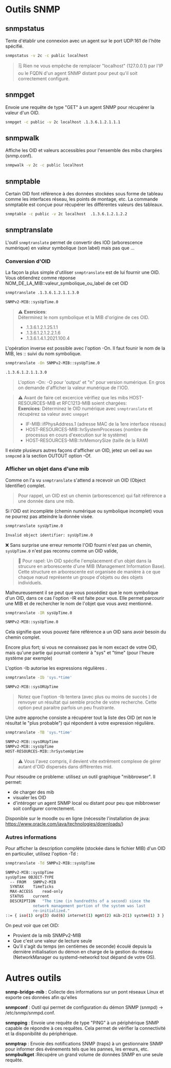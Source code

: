 # Outils SNMP
## snmpstatus
Tente d'établir une connexion avec un agent sur le port UDP:161 de l'hôte spécifié.
``` bash  
snmpstatus -v 2c -c public localhost
```
> 🗒️ Rien ne vous empêche de remplacer "localhost" (127.0.0.1) par l'IP ou le FQDN d'un agent SNMP distant pour peut qu'il soit correctement configuré.

## snmpget
Envoie une requête de type "GET" à un agent SNMP pour récupérer la valeur d'un OID.
``` bash  
snmpget -c public -v 2c localhost .1.3.6.1.2.1.1.1
```

## snmpwalk
Affiche les OID et valeurs accessibles pour l'ensemble des mibs chargées (snmp.conf).
``` bash
snmpwalk -v 2c -c public localhost
```
 ## snmptable
 Certain OID font référence à des données stockées sous forme de tableau comme les interfaces réseau, les points de montage, etc. La commande snmptable est conçue pour récupérer les différentes valeurs des tableaux.
``` bash  
snmptable -c public -v 2c localhost  .1.3.6.1.2.1.2.2
```
## snmptranslate
L'outil `snmptranslate` permet de convertir des IOD (arborescence numérique) en valeur symbolique (son label) mais pas que ...
### Conversion d'OID
La façon la plus simple d'utiliser `snmptranslate` est de lui fournir une OID. Vous obtiendrez comme réponse NOM_DE_LA_MIB::valeur_symbolique_ou_label de cet OID

``` bash  
snmptranslate .1.3.6.1.2.1.1.3.0

SNMPv2-MIB::sysUpTime.0
```
> :warning: **Exercices**:  
> Déterminez le nom symbolique et la MIB d'origine de ces OID.
> - .1.3.6.1.2.1.25.1.1  
> - .1.3.6.1.2.1.2.2.1.6  
> - .1.3.6.1.4.1.2021.100.4

L'opération inverse est possible avec l'option -On. Il faut founir le nom de la MIB, les :: suivi du nom symbolique.
``` bash
snmptranslate -On SNMPv2-MIB::sysUpTime.0

.1.3.6.1.2.1.1.3.0
```
> L'option -On: -O pour 'output' et "n" pour version numérique. En gros on demande d'afficher la valeur munérique de l'IOD.

> :warning: Avant de faire cet excercice vérifiez que les mibs HOST-RESOURCES-MIB et RFC1213-MIB soient chargées:  
> **Exercices**: Déterminez le OID numérique avec `snmptranslate` et récupérez sa valeur avec `snmpget`
> - IF-MIB::ifPhysAddress.1 (adresse MAC de la 1ere interface réseau)
> - HOST-RESOURCES-MIB::hrSystemProcesses  (nombre de processus en cours d'execution sur le système)
> - HOST-RESOURCES-MIB::hrMemorySize (taille de la RAM)

Il existe plusieurs autres façons d'afficher un OID, jetez un oeil au `man snmpcmd` à la section OUTOUT option -Of.

### Afficher un objet dans d'une mib
Comme on l'a vu `snmptranslate` s'attend a recevoir un OID (Object Identifier) complet.
> Pour rappel, un OID est un chemin (arborescence) qui fait référence a une donnée dans une mib.

Si l'OID est incomplète (chemin numérique ou symbolique incomplet) vous ne pourrez pas atteindre la donnée visée.

``` bash
snmptranslate sysUpTime.0

Invalid object identifier: sysUpTime.0
```
:x: Sans surprise  une erreur remonte l'OID fourni n'est pas un chemin, `sysUpTime.0` n'est pas reconnu comme un OID valide,

> :memo: Pour rapel: Un OID spécifie l'emplacement d'un objet dans la strucure en arborescente d'une MIB (Management Information Base). Cette structure en arborescente est organisée de manière à ce que chaque nœud représente un groupe d'objets ou des objets individuels.

Malheureusement il se peut que vous possédiez que le nom symbolique d'un OID, dans ce cas l'option -IR est faite pour vous.
Elle permet parcourir une MIB et de rechercher le nom de l'objet que vous avez mentionné.

``` bash
snmptranslate -IR sysUpTime.0

SNMPv2-MIB::sysUpTime.0
```
Cela signifie que vous pouvez faire référence a un OID sans avoir besoin du chemin complet.

Encore plus fort; si vous ne connaissez pas le nom excact de votre OID, mais qu'une partie qui pourrait contenir à "sys" et "time" (pour l'heure système par exemple)

L'option -Ib autorise les expressions régulières .
``` bash
snmptranslate -Ib 'sys.*time'

SNMPv2-MIB::sysORUpTime
```
> Notez que l'option -Ib tentera (avec plus ou moins de succès ) de renvoyer un résultat qui semble proche de votre recherche. Cette option peut paraitre parfois un peu frustrante.

Une autre approche consiste a récupérer tout la liste des OID (et non le résultat le "plus probable") qui répondent à votre expression régulière.

``` bash
snmptranslate -TB 'sys.*time'

SNMPv2-MIB::sysORUpTime
SNMPv2-MIB::sysUpTime
HOST-RESOURCES-MIB::hrSystemUptime
```
> :warning: Vous l'avez compris, il devient vite extrêment complexe de gérer autant d'OID dispersés dans différentes mid.

Pour résoudre ce probleme: utilisez un outil graphique  "mibbrowser". Il permet:
 - de charger des mib
 - visualer les OID
 - d'intéroger un agent SNMP local ou distant pour peu que mibbrowser soit configurer correctement.
   
Disponible sur le moodle ou en ligne (nécessite l'installation de java: https://www.oracle.com/java/technologies/downloads/)

### Autres informations
Pour afficher la description complète (stockée dans le fichier MIB) d'un OID en particulier, utilisez l'option -Td :
``` bash
snmptranslate -Td SNMPv2-MIB::sysUpTime

SNMPv2-MIB::sysUpTime
sysUpTime OBJECT-TYPE
  -- FROM	SNMPv2-MIB
  SYNTAX	TimeTicks
  MAX-ACCESS	read-only
  STATUS	current
  DESCRIPTION	"The time (in hundredths of a second) since the
            network management portion of the system was last
            re-initialized."
::= { iso(1) org(3) dod(6) internet(1) mgmt(2) mib-2(1) system(1) 3 }
```
On peut voir que cet OID:
 - Provient de la mib SNMPv2-MIB
 - Que c'est une valeur de lecture seule
 - Qu'il s'agit du temps (en centièmes de seconde) écoulé depuis la dernière initialisation du démon en charge de la gestion du réseau (NetworkManager ou systemd-networkd tout dépand de votre OS).

# Autres outils
**snmp-bridge-mib** : Collecte des informations sur un pont réseaux Linux et exporte ces données afin qu'elles 

**snmpconf** : Outil qui permet de configuration du démon SNMP (snmpd) -> /etc/snmp/snmpd.conf.  

**snmpping** : Envoie une requête de type "PING" à un périphérique SNMP capable de répondre à ces requêtes. Cela permet de vérifier la connectivité et la disponibilité du périphérique.  


**snmptrap** : Envoie des notifications SNMP (traps) à un gestionnaire SNMP pour informer des événements tels que les pannes, les erreurs, etc.  
**snmpbulkget** :Récupére un grand volume de données SNMP en une seule requête.  



